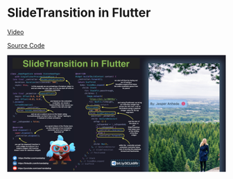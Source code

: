 # SlideTransition in Flutter

[Video](https://youtu.be/7lgF3gsC1HI)

[Source Code](../source/slidetransition-in-flutter.dart)

![](../images/slidetransition-in-flutter.jpg)
